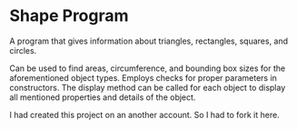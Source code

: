# Shape Program
 A program that gives information about triangles, rectangles, squares, and circles.

Can be used to find areas, circumference, and bounding box sizes for the aforementioned object types. Employs checks for proper parameters in constructors. The display method can be called for each object to display all mentioned properties and details of the object.

I had created this project on an another account. So I had to fork it here.
